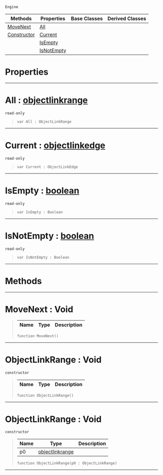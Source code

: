  `Engine`

|Methods|Properties|Base Classes|Derived Classes|
|---|---|---|---|
|[ MoveNext](https://github.com/ArendDanielek/ZeroDocsTest/blob/master/code_reference/class_reference/objectlinkrange.markdown#movenext-void)|[ All](https://github.com/ArendDanielek/ZeroDocsTest/blob/master/code_reference/class_reference/objectlinkrange.markdown#all-zero-engine-document)| | |
|[ Constructor](https://github.com/ArendDanielek/ZeroDocsTest/blob/master/code_reference/class_reference/objectlinkrange.markdown#objectlinkrange-void)|[ Current](https://github.com/ArendDanielek/ZeroDocsTest/blob/master/code_reference/class_reference/objectlinkrange.markdown#current-zero-engine-docu)| | |
| |[ IsEmpty](https://github.com/ArendDanielek/ZeroDocsTest/blob/master/code_reference/class_reference/objectlinkrange.markdown#isempty-zero-engine-docu)| | |
| |[ IsNotEmpty](https://github.com/ArendDanielek/ZeroDocsTest/blob/master/code_reference/class_reference/objectlinkrange.markdown#isnotempty-zero-engine-d)| | |


 #  Properties


---  
 #  All : [objectlinkrange](https://github.com/ArendDanielek/ZeroDocsTest/blob/master/code_reference/class_reference/objectlinkrange.markdown)

 `read-only`

> 
> ``` lang=cpp, name=Zilch
> var All : ObjectLinkRange


---  
 #  Current : [objectlinkedge](https://github.com/ArendDanielek/ZeroDocsTest/blob/master/code_reference/class_reference/objectlinkedge.markdown)

 `read-only`

> 
> ``` lang=cpp, name=Zilch
> var Current : ObjectLinkEdge


---  
 #  IsEmpty : [boolean](https://github.com/ArendDanielek/ZeroDocsTest/blob/master/code_reference/zilch_base_types/boolean.markdown)

 `read-only`

> 
> ``` lang=cpp, name=Zilch
> var IsEmpty : Boolean


---  
 #  IsNotEmpty : [boolean](https://github.com/ArendDanielek/ZeroDocsTest/blob/master/code_reference/zilch_base_types/boolean.markdown)

 `read-only`

> 
> ``` lang=cpp, name=Zilch
> var IsNotEmpty : Boolean


---  
 #  Methods


---  
 #  MoveNext : Void

> 
> |Name|Type|Description|
> |---|---|---|
> ``` lang=cpp, name=Zilch
> function MoveNext()
> ``` 


---  
 #  ObjectLinkRange : Void

 `constructor`

> 
> |Name|Type|Description|
> |---|---|---|
> ``` lang=cpp, name=Zilch
> function ObjectLinkRange()
> ``` 


---  
 #  ObjectLinkRange : Void

 `constructor`

> 
> |Name|Type|Description|
> |---|---|---|
> |p0|[objectlinkrange](https://github.com/ArendDanielek/ZeroDocsTest/blob/master/code_reference/class_reference/objectlinkrange.markdown)| |
> ``` lang=cpp, name=Zilch
> function ObjectLinkRange(p0 : ObjectLinkRange)
> ``` 


---  
 
  
  
  
  
  
  
  

 